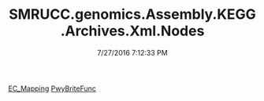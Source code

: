 ﻿---
title: SMRUCC.genomics.Assembly.KEGG.Archives.Xml.Nodes
date: 7/27/2016 7:12:33 PM
---

[EC_Mapping](T-SMRUCC.genomics.Assembly.KEGG.Archives.Xml.Nodes.EC_Mapping.html)
[PwyBriteFunc](T-SMRUCC.genomics.Assembly.KEGG.Archives.Xml.Nodes.PwyBriteFunc.html)
